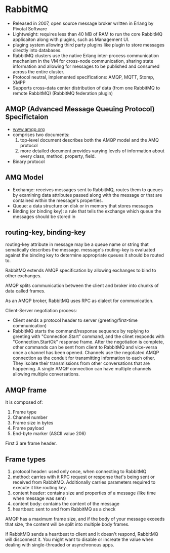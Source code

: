 # RabbitMQ
- Released in 2007, open source message broker written in Erlang by Pivotal Software
- Lightweight: requires less than 40 MB of RAM to run the core RabbitMQ applicaiton along with plugins, such as Management UI.
- pluging system allowing third party plugins like plugin to store messages directly into databases.
- RabbitMQ clusters use the native Erlang inter-process communication mechanism in the VM for cross-node communication, sharing state information and allowing for messages to be published and consumed across the entire cluster.
- Protocol neutral, implemented specifications: AMQP, MQTT, Stomp, XMPP
- Supports cross-data center distribution of data (from one RabbitMQ to remote RabbitMQ) (RabbitMQ federation plugin)

## AMQP (Advanced Message Queuing Protocol) Specifictaion
- www.amqp.org
- comprises two documents:
  1. top-level document describes both the AMQP model and the AMQ protocol
  2. more detailed document provides varying levels of information about every class, method, property, field.
- Binary protocol

## AMQ Model
- Exchange: receives messages sent to RabbitMQ, routes them to queues by examining data attributes passed along with the message or that are contained within the message's properties.
- Queue: a data structure on disk or in memory that stores messages
- Binding (or binding key): a rule that tells the exchange which queue the messages should be stored in

## routing-key, binding-key
routing-key attribute in message may be a queue name or string that sematically describes the message.
message's routing-key is evaluated against the binding key to determine appropriate queues it should be routed to.

RabbitMQ extends AMQP specification by allowing exchanges to bind to other exchanges.

AMQP splits communication between the client and broker into chunks of data called frames.

As an AMQP broker, RabbitMQ uses RPC as dialect for communication.

Client-Server negotiation process:
- Client sends a protocol header to server (greeting/first-time communication)
- RabbitMQ starts the command/response sequence by replying to greeting with "Connection.Start" command, and the clinet responds with "Connection.StartOk" response frame.
After the negotiation is complete, other commands can be sent from client to RabbitMQ and vice-versa once a channel has been opened.
Channels use the negotiated AMQP connection as the conduit for transmitting information to each other. They isolate their transmissions from other conversations that are happening.
A single AMQP connection can have multiple channels allowing multiple conversations.

## AMQP frame
It is composed of:
1. Frame type
2. Channel number
3. Frame size in bytes
4. Frame payload
5. End-byte marker (ASCII value 206)

First 3 are frame header.

## Frame types
1. protocol header: used only once, when connecting to RabbitMQ
2. method: carries with it RPC request or response that's being sent or received from RabbitMQ. Additionally carries parameters required to execute it like routing key.
3. content header: contains size and properties of a message (like time when message was sent)
4. content body: contains the content of the message
5. heartbeat: sent to and from RabbitMQ as a check

AMQP has a maximum frame size, and if the body of your message exceeds that size, the content will be split into multiple body frames.

If RabbitMQ sends a heartbeat to client and it doesn't respond, RabbitMQ will disconnect it. You might want to disable or increate the value when dealing with single-threaded or asynchronous apps.




